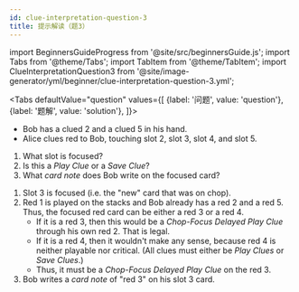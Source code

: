 ```yaml
---
id: clue-interpretation-question-3
title: 提示解读（题3）
---
```


import BeginnersGuideProgress from '@site/src/beginnersGuide.js';
import Tabs from '@theme/Tabs';
import TabItem from '@theme/TabItem';
import ClueInterpretationQuestion3 from '@site/image-generator/yml/beginner/clue-interpretation-question-3.yml';

<BeginnersGuideProgress id="clue-interpretation-question-3" />

<!-- lint disable no-undefined-references -->

<Tabs
  defaultValue="question"
  values={[
    {label: '问题', value: 'question'},
    {label: '题解', value: 'solution'},
  ]}>
<TabItem value="question">

- Bob has a clued 2 and a clued 5 in his hand.
- Alice clues red to Bob, touching slot 2, slot 3, slot 4, and slot 5.

1. What slot is focused?
1. Is this a *Play Clue* or a *Save Clue*?
1. What *card note* does Bob write on the focused card?

</TabItem>
<TabItem value="solution">

1. Slot 3 is focused (i.e. the "new" card that was on chop).
1. Red 1 is played on the stacks and Bob already has a red 2 and a red 5. Thus, the focused red card can be either a red 3 or a red 4.
    - If it is a red 3, then this would be a *Chop-Focus Delayed Play Clue* through his own red 2. That is legal.
    - If it is a red 4, then it wouldn't make any sense, because red 4 is neither playable nor critical. (All clues must either be *Play Clues* or *Save Clues*.)
    - Thus, it must be a *Chop-Focus Delayed Play Clue* on the red 3.
1. Bob writes a *card note* of "red 3" on his slot 3 card.

</TabItem>
</Tabs>

<ClueInterpretationQuestion3 />
